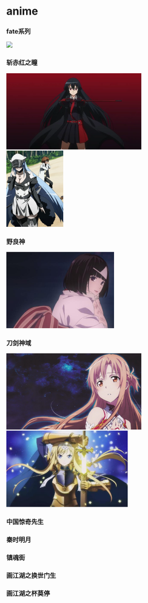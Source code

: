 # anime

### fate系列
<img height='200' src='./assets/images/fate-1.jpg'>

### 斩赤红之瞳
<img height='200' src='./assets/images/chzt-1.png'>

<img height='200' src='./assets/images/chzt-2.jpg'>

### 野良神
<img height='200' src='./assets/images/yls-1.jpg'>

### 刀剑神域
<img height='200' src='./assets/images/djsy-1.jpeg'>
<img height='200' src='./assets/images/djsy-2.jpg'>

### 中国惊奇先生

### 秦时明月

### 镇魂街

### 画江湖之换世门生

### 画江湖之杯莫停

